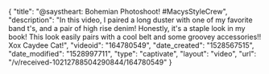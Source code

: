 {
    "title": "@saystheart: Bohemian Photoshoot! #MacysStyleCrew",
    "description": "In this video, I paired a long duster with one of my favorite band t's, and a pair of high rise denim! Honestly, it's a staple look in my book! This look easily pairs with a cool belt and some groovey accessories!! Xox Caydee Cat!",
    "videoid": "164780549",
    "date_created": "1528567515",
    "date_modified": "1528997711",
    "type": "captivate",
    "layout": "video",
    "url": "\/v\/received-10212788504290844\/164780549"
}